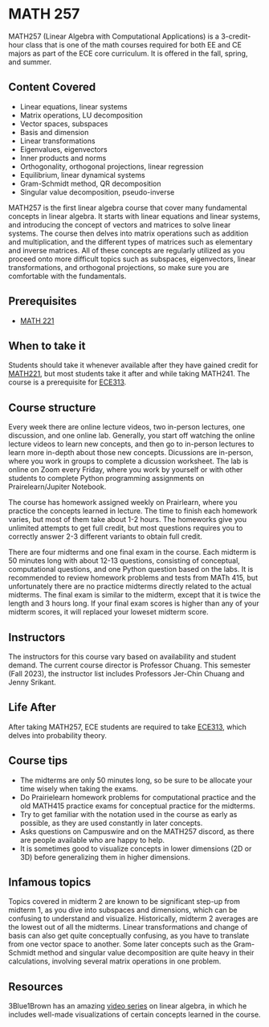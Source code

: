 # MATH 257

MATH257 (Linear Algebra with Computational Applications) is a 3-credit-hour class that is one of the math courses required for both EE and CE majors as part of the ECE core curriculum. It is offered in the fall, spring, and summer.

## Content Covered

- Linear equations, linear systems
- Matrix operations, LU decomposition
- Vector spaces, subspaces
- Basis and dimension
- Linear transformations
- Eigenvalues, eigenvectors
- Inner products and norms
- Orthogonality, orthogonal projections, linear regression
- Equilibrium, linear dynamical systems
- Gram-Schmidt method, QR decomposition
- Singular value decomposition, pseudo-inverse

MATH257 is the first linear algebra course that cover many fundamental concepts in linear algebra. It starts with linear equations and linear systems, and introducing the concept of vectors and matrices to solve linear systems. The course then delves into matrix operations such as addition and multiplication, and the different types of matrices such as elementary and inverse matrices. All of these concepts are regularly utilized as you proceed onto more difficult topics such as subspaces, eigenvectors, linear transformations, and orthogonal projections, so make sure you are comfortable with the fundamentals.

## Prerequisites
 - [MATH 221](MATH221.md)


## When to take it

Students should take it whenever available after they have gained credit for [MATH221](MATH221.md), but most students take it after and while taking MATH241. The course is a prerequisite for [ECE313](../ECE%20Course%20Offerings/ECE313.md). 

## Course structure
Every week there are online lecture videos, two in-person lectures, one discussion, and one online lab. Generally, you start off watching the online lecture videos to learn new concepts, and then go to in-person lectures to learn more in-depth about those new concepts. Dicussions are in-person, where you work in groups to complete a dicussion worksheet. The lab is online on Zoom every Friday, where you work by yourself or with other students to complete Python programming assignments on Prairelearn/Jupiter Notebook. 

The course has homework assigned weekly on Prairlearn, where you practice the concepts learned in lecture. The time to finish each homework varies, but most of them take about 1-2 hours. The homeworks give you unlimited attempts to get full credit, but most questions requires you to correctly answer 2-3 different variants to obtain full credit. 

There are four midterms and one final exam in the course. Each midterm is 50 minutes long with about 12-13 questions, consisting of conceptual, computational questions, and one Python question based on the labs. It is recommended to review homework problems and tests from MATh 415, but unfortunately there are no practice midterms directly related to the actual midterms. The final exam is similar to the midterm, except that it is twice the length and 3 hours long. If your final exam scores is higher than any of your midterm scores, it will replaced your loweset midterm score.

## Instructors
The instructors for this course vary based on availability and student demand. The current course director is Professor Chuang. This semester (Fall 2023), the instructor list includes Professors Jer-Chin Chuang and Jenny Srikant.

## Life After
After taking MATH257, ECE students are required to take [ECE313](../ECE%20Course%20Offerings/ECE313.md), which delves into probability theory. 

## Course tips
 - The midterms are only 50 minutes long, so be sure to be allocate your time wisely when taking the exams.
 - Do Prairielearn homework problems for computational practice and the old MATH415 practice exams for conceptual practice for the midterms.
 - Try to get familiar with the notation used in the course as early as possible, as they are used constantly in later concepts.
 - Asks questions on Campuswire and on the MATH257 discord, as there are people available who are happy to help.
 - It is sometimes good to visualize concepts in lower dimensions (2D or 3D) before generalizing them in higher dimensions.

## Infamous topics
Topics covered in midterm 2 are known to be significant step-up from midterm 1, as you dive into subspaces and dimensions, which can be confusing to understand and visualize. Historically, midterm 2 averages are the lowest out of all the midterms. Linear transformations and change of basis can also get quite conceptually confusing, as you have to translate from one vector space to another. Some later concepts such as the Gram-Schmidt method and singular value decomposition are quite heavy in their calculations, involving several matrix operations in one problem.


## Resources
3Blue1Brown has an amazing [video series](https://www.youtube.com/watch?v=fNk_zzaMoSs&list=PLZHQObOWTQDPD3MizzM2xVFitgF8hE_ab) on linear algebra, in which he includes well-made visualizations of certain concepts learned in the course.